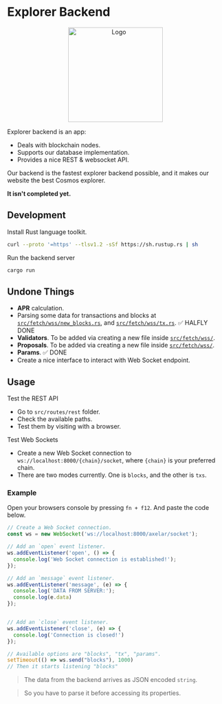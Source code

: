 # Explorer Backend

<p align="center">
  <a href="/"><img src="https://external-content.duckduckgo.com/iu/?u=http%3A%2F%2Fupload.wikimedia.org%2Fwikipedia%2Fcommons%2Fthumb%2Fd%2Fd7%2FDesktop_computer_clipart_-_Yellow_theme.svg%2F640px-Desktop_computer_clipart_-_Yellow_theme.svg.png" alt="Logo" height=220>
  </a>
</p>


Explorer backend is an app:
- Deals with blockchain nodes.
- Supports our database implementation.
- Provides a nice REST & websocket API.

Our backend is the fastest explorer backend possible, and it makes our website the best Cosmos explorer.

**It isn't completed yet.**


## Development
Install Rust language toolkit.
```bash
curl --proto '=https' --tlsv1.2 -sSf https://sh.rustup.rs | sh
```

Run the backend server
```bash
cargo run
```


## Undone Things
- **APR** calculation.
- Parsing some data for transactions and blocks at
[`src/fetch/wss/new_blocks.rs`](https://github.com/testnetrunn/explorer-backend/blob/main/src/fetch/wss/new_blocks.rs), and
[`src/fetch/wss/tx.rs`](https://github.com/testnetrunn/explorer-backend/blob/main/src/fetch/wss/tx.rs). ✅ HALFLY DONE
- **Validators**. To be added via creating a new file inside 
[`src/fetch/wss/`](https://github.com/testnetrunn/explorer-backend/blob/main/src/fetch/wss/).
- **Proposals**. To be added via creating a new file inside 
[`src/fetch/wss/`](https://github.com/testnetrunn/explorer-backend/blob/main/src/fetch/wss).
- **Params**. ✅ DONE
- Create a nice interface to interact with Web Socket endpoint.




## Usage
Test the REST API
- Go to `src/routes/rest` folder.
- Check the available paths.
- Test them by visiting with a browser.

Test Web Sockets
- Create a new Web Socket connection to `ws://localhost:8000/{chain}/socket`, where `{chain}` is your preferred chain.
- There are two modes currently. One is `blocks`, and the other is `txs`.

### Example
Open your browsers console by pressing `fn + f12`.
And paste the code below.
```js
// Create a Web Socket connection.
const ws = new WebSocket('ws://localhost:8000/axelar/socket');

// Add an `open` event listener.
ws.addEventListener('open', () => {
  console.log('Web Socket connection is established!');
});

// Add an `message` event listener.
ws.addEventListener('message', (e) => {
  console.log('DATA FROM SERVER:');
  console.log(e.data)
});


// Add an `close` event listener.
ws.addEventListener('close', (e) => {
  console.log('Connection is closed!')
});

// Available options are "blocks", "tx", "params".
setTimeout(() => ws.send("blocks"), 1000)
// Then it starts listening "blocks"
```
> The data from the backend arrives as JSON encoded `string`.

> So you have to parse it before accessing its properties.

